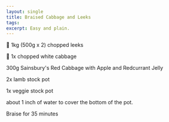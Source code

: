 ```yaml
---
layout: single
title: Braised Cabbage and Leeks
tags: 
excerpt: Easy and plain.
---
```

🔪 1kg (500g x 2) chopped leeks

🔪 1x chopped white cabbage

300g Sainsbury's Red Cabbage with Apple and Redcurrant Jelly

2x lamb stock pot

1x veggie stock pot

about 1 inch of water to cover the bottom of the pot.

Braise for 35 minutes
